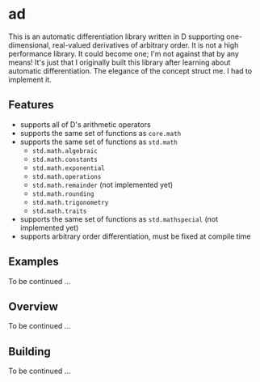 # ad

This is an automatic differentiation library written in D supporting one-dimensional, real-valued derivatives of arbitrary order. It is not a high performance library. It could become one; I'm not against that by any means! It's just that I originally built this library after learning about automatic differentiation. The elegance of the concept struct me. I had to implement it.

## Features

* supports all of D's arithmetic operators
* supports the same set of functions as `core.math`
* supports the same set of functions as `std.math`
  * `std.math.algebraic`
  * `std.math.constants`
  * `std.math.exponential`
  * `std.math.operations`
  * `std.math.remainder` (not implemented yet)
  * `std.math.rounding`
  * `std.math.trigonometry`
  * `std.math.traits`
* supports the same set of functions as `std.mathspecial` (not implemented yet)
* supports arbitrary order differentiation, must be fixed at compile time

## Examples

To be continued ...

## Overview

To be continued ...

## Building

To be continued ...

